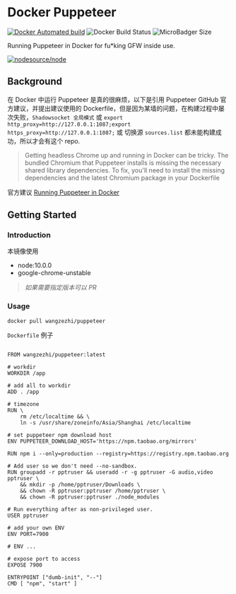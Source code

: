 # Docker Puppeteer

[![Docker Automated build](https://img.shields.io/docker/automated/wangzezhi/puppeteer.svg)](https://hub.docker.com/r/wangzezhi/puppeteer/)
![Docker Build Status](https://img.shields.io/docker/build/wangzezhi/puppeteer.svg?style=popout-square)
![MicroBadger Size](https://img.shields.io/microbadger/image-size/wangzezhi/puppeteer.svg?style=popout-square)

Running Puppeteer in Docker for fu*king GFW inside use.

[![nodesource/node](http://dockeri.co/image/wangzezhi/puppeteer)](https://hub.docker.com/r/wangzezhi/puppeteer/)

## Background

在 Docker 中运行 Puppeteer 是真的很麻烦，以下是引用 Puppeteer GitHub 官方建议，并提出建议使用的 Dockerfile，但是因为某墙的问题，在构建过程中屡次失败，`Shadowsocket 全局模式` 或 `export http_proxy=http://127.0.0.1:1087;export https_proxy=http://127.0.0.1:1087;` 或 切换源 `sources.list` 都未能构建成功，所以才会有这个 repo.

> Getting headless Chrome up and running in Docker can be tricky. The bundled Chromium that Puppeteer installs is missing the necessary shared library dependencies.
> To fix, you'll need to install the missing dependencies and the latest Chromium package in your Dockerfile

官方建议 [Running Puppeteer in Docker](https://github.com/GoogleChrome/puppeteer/blob/master/docs/troubleshooting.md#running-puppeteer-in-docker)

## Getting Started

### Introduction

本镜像使用

- node:10.0.0
- google-chrome-unstable

>_如果需要指定版本可以 PR_

### Usage

```shell
docker pull wangzezhi/puppeteer
```

`Dockerfile` 例子

```shell

FROM wangzezhi/puppeteer:latest

# workdir
WORKDIR /app

# add all to workdir
ADD . /app

# timezone
RUN \
    rm /etc/localtime && \
    ln -s /usr/share/zoneinfo/Asia/Shanghai /etc/localtime

# set puppeteer npm download host
ENV PUPPETEER_DOWNLOAD_HOST='https://npm.taobao.org/mirrors'

RUN npm i --only=production --registry=https://registry.npm.taobao.org

# Add user so we don't need --no-sandbox.
RUN groupadd -r pptruser && useradd -r -g pptruser -G audio,video pptruser \
    && mkdir -p /home/pptruser/Downloads \
    && chown -R pptruser:pptruser /home/pptruser \
    && chown -R pptruser:pptruser ./node_modules

# Run everything after as non-privileged user.
USER pptruser

# add your own ENV
ENV PORT=7900

# ENV ...

# expose port to access
EXPOSE 7900

ENTRYPOINT ["dumb-init", "--"]
CMD [ "npm", "start" ]
```